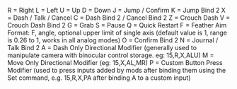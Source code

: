 R = Right
L = Left
U = Up
D = Down
J = Jump / Confirm
K = Jump Bind 2
X = Dash / Talk / Cancel
C = Dash Bind 2 / Cancel Bind 2
Z = Crouch Dash
V = Crouch Dash Bind 2
G = Grab
S = Pause
Q = Quick Restart
F = Feather Aim
Format: F, angle, optional upper limit of single axis (default value is 1, range is 0.26 to 1, works in all analog modes)
O = Confirm Bind 2
N = Journal / Talk Bind 2
A = Dash Only Directional Modifier (generally used to manipulate camera with binocular control storage. eg: 15,R,X,ALU)
M = Move Only Directional Modifier (eg: 15,X,AL,MR)
P = Custom Button Press Modifier (used to press inputs added by mods after binding them using the Set command, e.g. 15,R,X,PA after binding A to a custom input)
